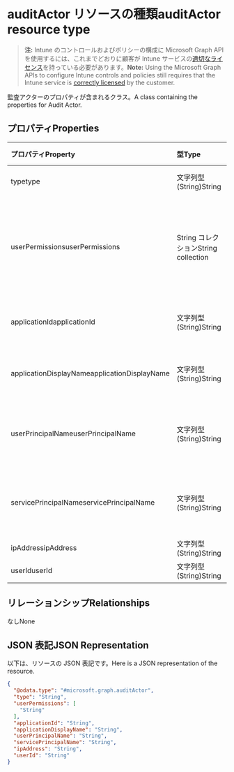 # <a name="auditactor-resource-type"></a><span data-ttu-id="feed4-101">auditActor リソースの種類</span><span class="sxs-lookup"><span data-stu-id="feed4-101">auditActor resource type</span></span>

> <span data-ttu-id="feed4-102">**注:** Intune のコントロールおよびポリシーの構成に Microsoft Graph API を使用するには、これまでどおりに顧客が Intune サービスの[適切なライセンス](https://go.microsoft.com/fwlink/?linkid=839381)を持っている必要があります。</span><span class="sxs-lookup"><span data-stu-id="feed4-102">**Note:** Using the Microsoft Graph APIs to configure Intune controls and policies still requires that the Intune service is [correctly licensed](https://go.microsoft.com/fwlink/?linkid=839381) by the customer.</span></span>

<span data-ttu-id="feed4-103">監査アクターのプロパティが含まれるクラス。</span><span class="sxs-lookup"><span data-stu-id="feed4-103">A class containing the properties for Audit Actor.</span></span>
## <a name="properties"></a><span data-ttu-id="feed4-104">プロパティ</span><span class="sxs-lookup"><span data-stu-id="feed4-104">Properties</span></span>
|<span data-ttu-id="feed4-105">プロパティ</span><span class="sxs-lookup"><span data-stu-id="feed4-105">Property</span></span>|<span data-ttu-id="feed4-106">型</span><span class="sxs-lookup"><span data-stu-id="feed4-106">Type</span></span>|<span data-ttu-id="feed4-107">説明</span><span class="sxs-lookup"><span data-stu-id="feed4-107">Description</span></span>|
|:---|:---|:---|
|<span data-ttu-id="feed4-108">type</span><span class="sxs-lookup"><span data-stu-id="feed4-108">type</span></span>|<span data-ttu-id="feed4-109">文字列型 (String)</span><span class="sxs-lookup"><span data-stu-id="feed4-109">String</span></span>|<span data-ttu-id="feed4-110">アクターの種類。</span><span class="sxs-lookup"><span data-stu-id="feed4-110">Actor Type.</span></span>|
|<span data-ttu-id="feed4-111">userPermissions</span><span class="sxs-lookup"><span data-stu-id="feed4-111">userPermissions</span></span>|<span data-ttu-id="feed4-112">String コレクション</span><span class="sxs-lookup"><span data-stu-id="feed4-112">String collection</span></span>|<span data-ttu-id="feed4-113">監査の実行時におけるユーザーのアクセス許可の一覧。</span><span class="sxs-lookup"><span data-stu-id="feed4-113">List of user permissions when the audit was performed.</span></span>|
|<span data-ttu-id="feed4-114">applicationId</span><span class="sxs-lookup"><span data-stu-id="feed4-114">applicationId</span></span>|<span data-ttu-id="feed4-115">文字列型 (String)</span><span class="sxs-lookup"><span data-stu-id="feed4-115">String</span></span>|<span data-ttu-id="feed4-116">AAD アプリケーション ID。</span><span class="sxs-lookup"><span data-stu-id="feed4-116">AAD Application Id.</span></span>|
|<span data-ttu-id="feed4-117">applicationDisplayName</span><span class="sxs-lookup"><span data-stu-id="feed4-117">applicationDisplayName</span></span>|<span data-ttu-id="feed4-118">文字列型 (String)</span><span class="sxs-lookup"><span data-stu-id="feed4-118">String</span></span>|<span data-ttu-id="feed4-119">アプリケーションの名前。</span><span class="sxs-lookup"><span data-stu-id="feed4-119">Name of the Application.</span></span>|
|<span data-ttu-id="feed4-120">userPrincipalName</span><span class="sxs-lookup"><span data-stu-id="feed4-120">userPrincipalName</span></span>|<span data-ttu-id="feed4-121">文字列型 (String)</span><span class="sxs-lookup"><span data-stu-id="feed4-121">String</span></span>|<span data-ttu-id="feed4-122">ユーザー プリンシパル名 (UPN)。</span><span class="sxs-lookup"><span data-stu-id="feed4-122">User Principal Name (UPN).</span></span>|
|<span data-ttu-id="feed4-123">servicePrincipalName</span><span class="sxs-lookup"><span data-stu-id="feed4-123">servicePrincipalName</span></span>|<span data-ttu-id="feed4-124">文字列型 (String)</span><span class="sxs-lookup"><span data-stu-id="feed4-124">String</span></span>|<span data-ttu-id="feed4-125">サービス プリンシパル名 (SPN)。</span><span class="sxs-lookup"><span data-stu-id="feed4-125">Service Principal Name (SPN).</span></span>|
|<span data-ttu-id="feed4-126">ipAddress</span><span class="sxs-lookup"><span data-stu-id="feed4-126">ipAddress</span></span>|<span data-ttu-id="feed4-127">文字列型 (String)</span><span class="sxs-lookup"><span data-stu-id="feed4-127">String</span></span>|<span data-ttu-id="feed4-128">IPAddress。</span><span class="sxs-lookup"><span data-stu-id="feed4-128">IPAddress.</span></span>|
|<span data-ttu-id="feed4-129">userId</span><span class="sxs-lookup"><span data-stu-id="feed4-129">userId</span></span>|<span data-ttu-id="feed4-130">文字列型 (String)</span><span class="sxs-lookup"><span data-stu-id="feed4-130">String</span></span>|<span data-ttu-id="feed4-131">ユーザー ID。</span><span class="sxs-lookup"><span data-stu-id="feed4-131">User Id.</span></span>|

## <a name="relationships"></a><span data-ttu-id="feed4-132">リレーションシップ</span><span class="sxs-lookup"><span data-stu-id="feed4-132">Relationships</span></span>
<span data-ttu-id="feed4-133">なし</span><span class="sxs-lookup"><span data-stu-id="feed4-133">None</span></span>
## <a name="json-representation"></a><span data-ttu-id="feed4-134">JSON 表記</span><span class="sxs-lookup"><span data-stu-id="feed4-134">JSON Representation</span></span>
<span data-ttu-id="feed4-135">以下は、リソースの JSON 表記です。</span><span class="sxs-lookup"><span data-stu-id="feed4-135">Here is a JSON representation of the resource.</span></span>
<!-- {
  "blockType": "resource",
  "@odata.type": "microsoft.graph.auditActor"
}
-->
``` json
{
  "@odata.type": "#microsoft.graph.auditActor",
  "type": "String",
  "userPermissions": [
    "String"
  ],
  "applicationId": "String",
  "applicationDisplayName": "String",
  "userPrincipalName": "String",
  "servicePrincipalName": "String",
  "ipAddress": "String",
  "userId": "String"
}
```



